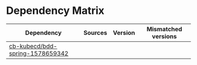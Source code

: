 # Dependency Matrix

Dependency | Sources | Version | Mismatched versions
---------- | ------- | ------- | -------------------
[cb-kubecd/bdd-spring-1578659342](https://github.com/cb-kubecd/bdd-spring-1578659342.git) |  | []() | 
